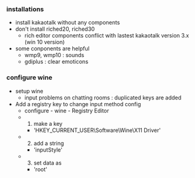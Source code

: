 ### installations
  * install kakaotalk without any components
  * don't install riched20, riched30
    - rich editor components conflict with lastest kakaotalk version 3.x (win 10 version)
  * some conponents are helpful
    - wmp9, wmp10 : sounds
    - gdiplus : clear emoticons

### configure wine
  * setup wine 
    - input problems on chatting rooms : duplicated keys are added
  * Add a registry key to change input method config
    - configure - wine - Registry Editor
    - 1. make a key
      - 'HKEY_CURRENT_USER\Software\Wine\X11 Driver'
    - 2. add a string
      - 'inputStyle'
    - 3. set data as 
      - 'root'
